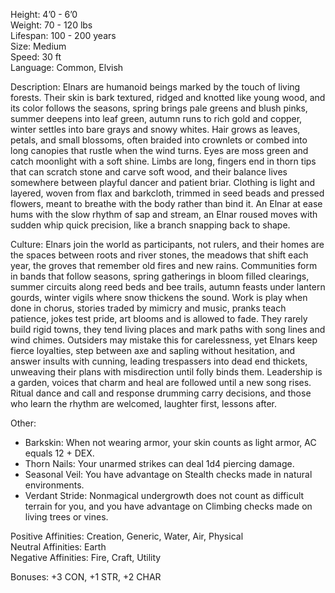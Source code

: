 Height: 4’0 - 6’0  
Weight: 70 - 120 lbs  
Lifespan: 100 - 200 years  
Size: Medium  
Speed: 30 ft  
Language: Common, Elvish

Description: Elnars are humanoid beings marked by the touch of living forests. Their skin is bark textured, ridged and knotted like young wood, and its color follows the seasons, spring brings pale greens and blush pinks, summer deepens into leaf green, autumn runs to rich gold and copper, winter settles into bare grays and snowy whites. Hair grows as leaves, petals, and small blossoms, often braided into crownlets or combed into long canopies that rustle when the wind turns. Eyes are moss green and catch moonlight with a soft shine. Limbs are long, fingers end in thorn tips that can scratch stone and carve soft wood, and their balance lives somewhere between playful dancer and patient briar. Clothing is light and layered, woven from flax and barkcloth, trimmed in seed beads and pressed flowers, meant to breathe with the body rather than bind it. An Elnar at ease hums with the slow rhythm of sap and stream, an Elnar roused moves with sudden whip quick precision, like a branch snapping back to shape.

Culture: Elnars join the world as participants, not rulers, and their homes are the spaces between roots and river stones, the meadows that shift each year, the groves that remember old fires and new rains. Communities form in bands that follow seasons, spring gatherings in bloom filled clearings, summer circuits along reed beds and bee trails, autumn feasts under lantern gourds, winter vigils where snow thickens the sound. Work is play when done in chorus, stories traded by mimicry and music, pranks teach patience, jokes test pride, art blooms and is allowed to fade. They rarely build rigid towns, they tend living places and mark paths with song lines and wind chimes. Outsiders may mistake this for carelessness, yet Elnars keep fierce loyalties, step between axe and sapling without hesitation, and answer insults with cunning, leading trespassers into dead end thickets, unweaving their plans with misdirection until folly binds them. Leadership is a garden, voices that charm and heal are followed until a new song rises. Ritual dance and call and response drumming carry decisions, and those who learn the rhythm are welcomed, laughter first, lessons after.

Other:
- Barkskin: When not wearing armor, your skin counts as light armor, AC equals 12 + DEX.
- Thorn Nails: Your unarmed strikes can deal 1d4 piercing damage.
- Seasonal Veil: You have advantage on Stealth checks made in natural environments.
- Verdant Stride: Nonmagical undergrowth does not count as difficult terrain for you, and you have advantage on Climbing checks made on living trees or vines.

Positive Affinities: Creation, Generic, Water, Air, Physical  
Neutral Affinities: Earth  
Negative Affinities: Fire, Craft, Utility

Bonuses: +3 CON, +1 STR, +2 CHAR